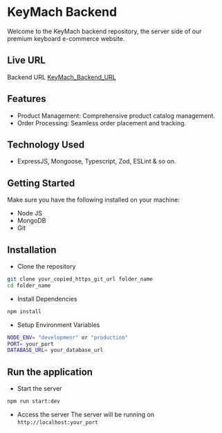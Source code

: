 # KeyMach Backend

Welcome to the KeyMach backend repository, the server side of our premium keyboard e-commerce website.

## Live URL

Backend URL [KeyMach_Backend_URL](https://keymach.vercel.app/)

## Features

- Product Management: Comprehensive product catalog management.
- Order Processing: Seamless order placement and tracking.

## Technology Used
- ExpressJS, Mongoose, Typescript, Zod, ESLint & so on.


## Getting Started
Make sure you have the following installed on your machine:
- Node JS
- MongoDB 
- Git 

## Installation
- Clone the repository

```bash
git clone your_copied_https_git_url folder_name
cd folder_name
```


- Install Dependencies
``` bash
npm install
```


- Setup Environment Variables

``` bash
NODE_ENV= "developmenr" or "production"
PORT= your_port
DATABASE_URL= your_database_url

```

## Run the application
- Start the server
```bash
npm run start:dev
```
- Access the server
The server will be running on `http://localhost:your_port`


